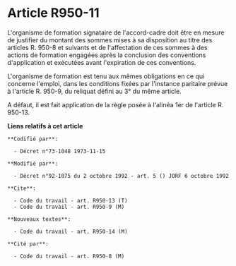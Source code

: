# Article R950-11

L'organisme de formation signataire de l'accord-cadre doit être en mesure de justifier du montant des sommes mises à sa
disposition au titre des articles R. 950-8 et suivants et de l'affectation de ces sommes à des actions de formation engagées
après la conclusion des conventions d'application et exécutées avant l'expiration de ces conventions.

L'organisme de formation est tenu aux mêmes obligations en ce qui concerne l'emploi, dans les conditions fixées par
l'instance paritaire prévue à l'article R. 950-9, du reliquat défini au 3° du même article.

A défaut, il est fait application de la règle posée à l'alinéa 1er de l'article R. 950-13.

**Liens relatifs à cet article**

	**Codifié par**:

	  - Décret n°73-1048 1973-11-15

	**Modifié par**:

	  - Décret n°92-1075 du 2 octobre 1992 - art. 5 () JORF 6 octobre 1992

	**Cite**:

	  - Code du travail - art. R950-13 (T)
	  - Code du travail - art. R950-9 (M)

	**Nouveaux textes**:

	  - Code du travail - art. R950-14 (M)

	**Cité par**:

	  - Code du travail - art. R950-8 (M)
